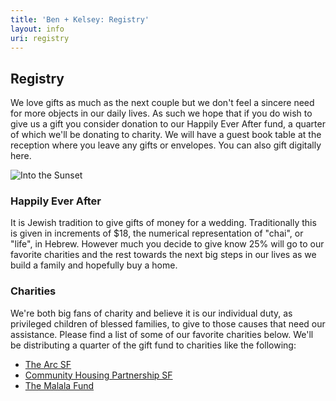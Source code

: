 ```yaml
---
title: 'Ben + Kelsey: Registry'
layout: info
uri: registry
---
```


## Registry

We love gifts as much as the next couple but we don't feel a sincere need for more objects in our daily lives. As such we hope that if you do wish to give us a gift you consider donation to our Happily Ever After fund, a quarter of which we'll be donating to charity. We will have a guest book table at the reception where you leave any gifts or envelopes. You can also gift digitally here.

![Into the Sunset](/images/motorcycle.jpg "Into the Sunset")

### Happily Ever After

It is Jewish tradition to give gifts of money for a wedding. Traditionally this is given in increments of $18, the numerical representation of "chai", or "life", in Hebrew. However much you decide to give know 25% will go to our favorite charities and the rest towards the next big steps in our lives as we build a family and hopefully buy a home.

### Charities

We're both big fans of charity and believe it is our individual duty, as privileged children of blessed families, to give to those causes that need our assistance. Please find a list of some of our favorite charities below. We'll be distributing a quarter of the gift fund to charities like the following:

- [The Arc SF](https://www.thearcsf.org/)
- [Community Housing Partnership SF](https://www.chp-sf.org/)
- [The Malala Fund](https://www.malala.org/)
